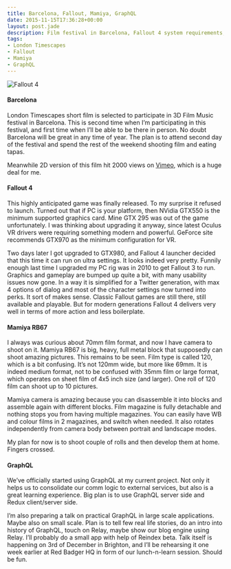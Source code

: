 ```yaml
---
title: Barcelona, Fallout, Mamiya, GraphQL
date: 2015-11-15T17:36:28+00:00
layout: post.jade
description: Film festival in Barcelona, Fallout 4 system requirements, Mamiya and medium format photography, GraphQL in practice
tags:
- London Timescapes
- Fallout
- Mamiya
- GraphQL
---
```


<img src="https://alexsavin.me/photos/2015-11-fallout-4/fallout4-subway.jpg" class="featured" alt="Fallout 4">

#### Barcelona

London Timescapes short film is selected to participate in 3D Film Music festival in Barcelona. This is second time when I’m participating in this festival, and first time when I’ll be able to be there in person. No doubt Barcelona will be great in any time of year. The plan is to attend second day of the festival and spend the rest of the weekend shooting film and eating tapas.

Meanwhile 2D version of this film hit 2000 views on [Vimeo](https://vimeo.com/144267009), which is a huge deal for me.

#### Fallout 4

This highly anticipated game was finally released. To my surprise it refused to launch. Turned out that if PC is your platform, then NVidia GTX550 is the minimum supported graphics card. Mine GTX 295 was out of the game unfortunately. I was thinking about upgrading it anyway, since latest Oculus VR drivers were requiring something modern and powerful. GeForce site recommends GTX970 as the minimum configuration for VR.

Two days later I got upgraded to GTX980, and Fallout 4 launcher decided that this time it can run on ultra settings. It looks indeed very pretty. Funnily enough last time I upgraded my PC rig was in 2010 to get Fallout 3 to run. Graphics and gameplay are bumped up quite a bit, with many usability issues now gone. In a way it is simplified for a Twitter generation, with max 4 options of dialog and most of the character settings now turned into perks. It sort of makes sense. Classic Fallout games are still there, still available and playable. But for modern generations Fallout 4 delivers very well in terms of more action and less boilerplate.

#### Mamiya RB67

I always was curious about 70mm film format, and now I have camera to shoot on it. Mamiya RB67 is big, heavy, full metal block that supposedly can shoot amazing pictures. This remains to be seen. Film type is called 120, which is a bit confusing. It’s not 120mm wide, but more like 69mm. It is indeed medium format, not to be confused with 35mm film or large format, which  operates on sheet film of 4x5 inch size (and larger). One roll of 120 film can shoot up to 10 pictures.

Mamiya camera is amazing because you can disassemble it into blocks and assemble again with different blocks. Film magazine is fully detachable and nothing stops you from having multiple magazines. You can easily have WB and colour films in 2 magazines, and switch when needed. It also rotates independently from camera body between portrait and landscape modes.

My plan for now is to shoot couple of rolls and then develop them at home. Fingers crossed.

#### GraphQL

We’ve officially started using GraphQL at my current project. Not only it helps us to consolidate our comm logic to external services, but also is a great learning experience. Big plan is to use GraphQL server side and Redux client/server side.

I’m also preparing a talk on practical GraphQL in large scale applications. Maybe also on small scale. Plan is to tell few real life stories, do an intro into history of GraphQL, touch on Relay, maybe show our blog engine using Relay. I’ll probably do a small app with help of Reindex beta. Talk itself is happening on 3rd of December in Brighton, and I’ll be rehearsing it one week earlier at Red Badger HQ in form of our lunch-n-learn session. Should be fun.
